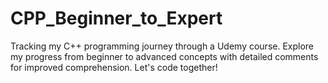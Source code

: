 # CPP_Beginner_to_Expert
Tracking my C++ programming journey through a Udemy course. Explore my progress from beginner to advanced concepts with detailed comments for improved comprehension. Let's code together!
